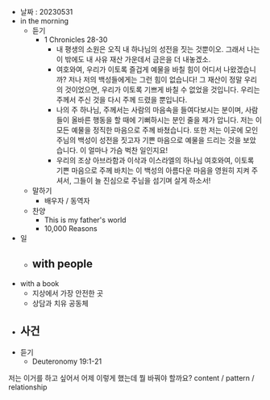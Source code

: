 - 날짜 : 20230531
- in the morning
	- 듣기
		- 1 Chronicles 28-30
			- 내 평생의 소원은 오직 내 하나님의 성전을 짓는 것뿐이오. 그래서 나는 이 밖에도 내 사유 재산 가운데서 금은을 더 내놓겠소.
			- 여호와여, 우리가 이토록 즐겁게 예물을 바칠 힘이 어디서 나왔겠습니까? 저나 저의 백성들에게는 그런 힘이 없습니다! 그 재산이 정말 우리의 것이었으면, 우리가 이토록 기쁘게 바칠 수 없었을 것입니다. 우리는 주께서 주신 것을 다시 주께 드렸을 뿐입니다.
			- 나의 주 하나님, 주께서는 사람의 마음속을 들여다보시는 분이며, 사람들이 올바른 행동을 할 때에 기뻐하시는 분인 줄을 제가 압니다. 저는 이 모든 예물을 정직한 마음으로 주께 바쳤습니다. 또한 저는 이곳에 모인 주님의 백성이 성전을 짓고자 기쁜 마음으로 예물을 드리는 것을 보았습니다. 이 얼마나 가슴 벅찬 일인지요!
			- 우리의 조상 아브라함과 이삭과 이스라엘의 하나님 여호와여, 이토록 기쁜 마음으로 주께 바치는 이 백성의 아름다운 마음을 영원히 지켜 주셔서, 그들이 늘 진심으로 주님을 섬기며 살게 하소서!
	- 말하기
		-  배우자 / 동역자 
	- 찬양
		- This is my father's world
		- 10,000 Reasons
- 일
	- with people
		- 
- with a book
	- 지상에서 가장 안전한 곳
	- 상담과 치유 공동체
- 사건
	-
- 듣기
	- Deuteronomy 19:1-21


저는 이거를 하고 싶어서 어제 이렇게 했는데 뭘 바꿔야 할까요?
content / pattern / relationship